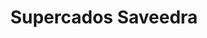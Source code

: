 ---
title: "Supercados Saveedra"
url: /la-linea-de-la-concepcion/supercados-saveedra/
shop: supermercado
---